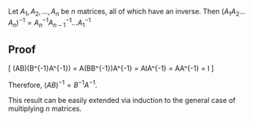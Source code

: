 Let $A_1, A_2, \ldots, A_n$ be $n$ matrices, all of which have an inverse.
Then $(A_1A_2\ldots A_n)^{-1} = A_n^{-1}A_{n-1}^{-1}\ldots A_1^{-1}$

## Proof

\[ (AB)(B^{-1}A^{-1}) = A(BB^{-1})A^{-1} = AIA^{-1} = AA^{-1} = I \]

Therefore, $(AB)^{-1} = B^{-1}A^{-1}$.

This result can be easily extended via induction to the general case of multiplying $n$ matrices.
